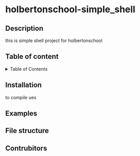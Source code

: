 # holbertonschool-simple_shell
## Description

this is simple shell project
for holbertonschool

## Table of content
<details>
  <summary>Table of Contents</summary>
  <ol>
    <li><a href="#Installation">Installation</a></li>
    <li><a href="#Examples">Examples</a></li>
    <li><a href="#File structure">File structure</a></li>
    <li><a href="#Contrubitors">Contrubitors</a></li>
  </ol>
</details>

## Installation
 
 to compile ues 

## Examples


## File structure


## Contrubitors


